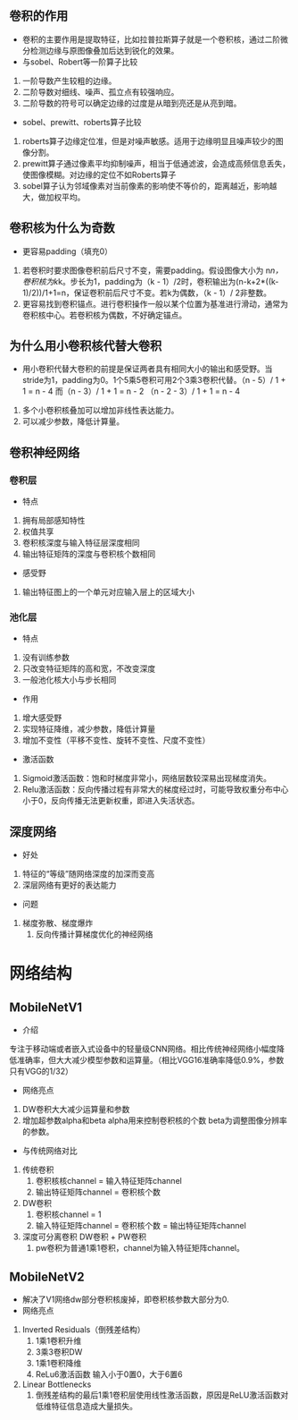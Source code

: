 ## 卷积的作用
- 卷积的主要作用是提取特征，比如拉普拉斯算子就是一个卷积核，通过二阶微分检测边缘与原图像叠加后达到锐化的效果。
- 与sobel、Robert等一阶算子比较
1. 一阶导数产生较粗的边缘。
2. 二阶导数对细线、噪声、孤立点有较强响应。
3. 二阶导数的符号可以确定边缘的过度是从暗到亮还是从亮到暗。
- sobel、prewitt、roberts算子比较
1. roberts算子边缘定位准，但是对噪声敏感。适用于边缘明显且噪声较少的图像分割。
2. prewitt算子通过像素平均抑制噪声，相当于低通滤波，会造成高频信息丢失，使图像模糊。对边缘的定位不如Roberts算子
3. sobel算子认为邻域像素对当前像素的影响使不等价的，距离越近，影响越大，做加权平均。
## 卷积核为什么为奇数
- 更容易padding（填充0）
1. 若卷积时要求图像卷积前后尺寸不变，需要padding。假设图像大小为 n*n，卷积核为k*k。步长为1，padding为（k - 1）/2时，卷积输出为(n-k+2*((k-1)/2))/1+1=n，保证卷积前后尺寸不变。若k为偶数，（k - 1）/ 2非整数。
2. 更容易找到卷积锚点。进行卷积操作一般以某个位置为基准进行滑动，通常为卷积核中心。若卷积核为偶数，不好确定锚点。
## 为什么用小卷积核代替大卷积
- 用小卷积代替大卷积的前提是保证两者具有相同大小的输出和感受野。当stride为1，padding为0。1个5乘5卷积可用2个3乘3卷积代替。（n - 5）/ 1 + 1 = n - 4 而（n - 3）/ 1 + 1 = n - 2
（n - 2 - 3）/ 1 + 1 = n - 4
1. 多个小卷积核叠加可以增加非线性表达能力。
2. 可以减少参数，降低计算量。
## 卷积神经网络
### 卷积层
- 特点
1. 拥有局部感知特性
2. 权值共享
3. 卷积核深度与输入特征层深度相同
4. 输出特征矩阵的深度与卷积核个数相同
- 感受野
1. 输出特征图上的一个单元对应输入层上的区域大小
### 池化层
- 特点
1. 没有训练参数
2. 只改变特征矩阵的高和宽，不改变深度
3. 一般池化核大小与步长相同
- 作用
1. 增大感受野
2. 实现特征降维，减少参数，降低计算量
3. 增加不变性（平移不变性、旋转不变性、尺度不变性）


- 激活函数
1. Sigmoid激活函数：饱和时梯度非常小，网络层数较深易出现梯度消失。
2. Relu激活函数：反向传播过程有非常大的梯度经过时，可能导致权重分布中心小于0，反向传播无法更新权重，即进入失活状态。

## 深度网络
- 好处
1. 特征的“等级”随网络深度的加深而变高
2. 深层网络有更好的表达能力
- 问题

1. 梯度弥散、梯度爆炸
   1. 反向传播计算梯度优化的神经网络
# 网络结构
## MobileNetV1
- 介绍

专注于移动端或者嵌入式设备中的轻量级CNN网络。相比传统神经网络小幅度降低准确率，但大大减少模型参数和运算量。（相比VGG16准确率降低0.9%，参数只有VGG的1/32）
- 网络亮点
1. DW卷积大大减少运算量和参数
2. 增加超参数alpha和beta alpha用来控制卷积核的个数 beta为调整图像分辨率的参数。
- 与传统网络对比
1. 传统卷积
   1. 卷积核核channel = 输入特征矩阵channel
   2. 输出特征矩阵channel = 卷积核个数
2. DW卷积
   1. 卷积核channel = 1
   2. 输入特征矩阵channel = 卷积核个数 = 输出特征矩阵channel
3. 深度可分离卷积 DW卷积 + PW卷积
   1. pw卷积为普通1乘1卷积，channel为输入特征矩阵channel。
## MobileNetV2
- 解决了V1网络dw部分卷积核废掉，即卷积核参数大部分为0.
- 网络亮点
1. Inverted Residuals（倒残差结构）
   1. 1乘1卷积升维
   2. 3乘3卷积DW
   3. 1乘1卷积降维
   4. ReLu6激活函数 输入小于0置0，大于6置6
2. Linear Bottlenecks
   1. 倒残差结构的最后1乘1卷积层使用线性激活函数，原因是ReLU激活函数对低维特征信息造成大量损失。